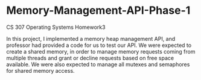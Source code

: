 # Memory-Management-API-Phase-1

CS 307 Operating Systems Homework3

In this project, I implemented a memory heap management API, and professor had provided a code for us to test our API. We were expected to create a shared memory, in order to manage memory requests coming from multiple threads and grant or decline requests based on free space available. We were also expected to manage all mutexes and semaphores for shared memory access.
